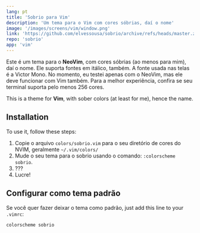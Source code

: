 ```yaml
---
lang: pt
title: 'Sobrio para Vim'
description: 'Um tema para o Vim com cores sóbrias, daí o nome'
image: '/images/screens/vim/window.png'
link: 'https://github.com/elvessousa/sobrio/archive/refs/heads/master.zip'
repo: 'sobrio'
app: 'vim'
---
```


Este é um tema para o **NeoVim**, com cores sóbrias (ao menos para mim), daí o nome. Ele suporta fontes em itálico, também. A fonte usada nas telas é a Victor Mono. No momento, eu testei apenas com o NeoVim, mas ele deve funcionar com Vim também. Para a melhor experiência, confira se seu terminal suporta pelo menos 256 cores.

This is a theme for **Vim**, with sober colors (at least for me), hence the name.

## Installation

To use it, follow these steps:

1. Copie o arquivo `colors/sobrio.vim` para o seu diretório de cores do NVIM, geralmente `~/.vim/colors/`
2. Mude o seu tema para o sobrio usando o comando: `:colorscheme sobrio`.
3. ???
4. Lucre!

## Configurar como tema padrão

Se você quer fazer deixar o tema como padrão, just add this line to your `.vimrc`:

```vim
colorscheme sobrio
```
